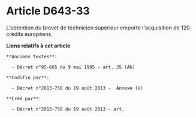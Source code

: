 # Article D643-33

L'obtention du brevet de technicien supérieur emporte l'acquisition de 120 crédits européens.

**Liens relatifs à cet article**

	**Anciens textes**:

	  - Décret n°95-665 du 9 mai 1995 - art. 35 (Ab)

	**Codifié par**:

	  - Décret n°2013-756 du 19 août 2013 -  Annexe (V)

	**Créé par**:

	  - Décret n°2013-756 du 19 août 2013 - art.
